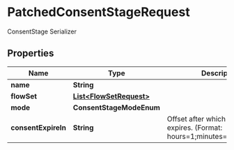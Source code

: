 

# PatchedConsentStageRequest

ConsentStage Serializer

## Properties

| Name | Type | Description | Notes |
|------------ | ------------- | ------------- | -------------|
|**name** | **String** |  |  [optional] |
|**flowSet** | [**List&lt;FlowSetRequest&gt;**](FlowSetRequest.md) |  |  [optional] |
|**mode** | **ConsentStageModeEnum** |  |  [optional] |
|**consentExpireIn** | **String** | Offset after which consent expires. (Format: hours&#x3D;1;minutes&#x3D;2;seconds&#x3D;3). |  [optional] |



